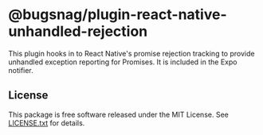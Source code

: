# @bugsnag/plugin-react-native-unhandled-rejection

This plugin hooks in to React Native's promise rejection tracking to provide unhandled exception reporting for Promises. It is included in the Expo notifier.

## License

This package is free software released under the MIT License. See [LICENSE.txt](./LICENSE.txt) for details.
